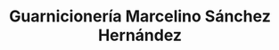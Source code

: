 ---
title: "Guarnicionería Marcelino Sánchez Hernández"
url: /san-martin-del-castanar/guarnicioneria-marcelino-sanchez-hernandez/
shop: Andenken
---